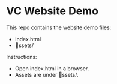 ﻿# VC Website Demo

This repo contains the website demo files:
- index.html
- ssets/

Instructions:
- Open index.html in a browser.
- Assets are under ssets/.
